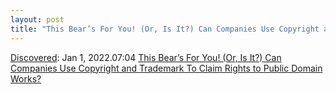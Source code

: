 ```yaml
---
layout: post
title: "This Bear’s For You! (Or, Is It?) Can Companies Use Copyright and Trademark To Claim Rights to Public Domain Works?"
---
```

[Discovered](http://rolandtanglao.com/2020/07/29/p1-blogthis-checkvist-list-links-to-blog/): Jan 1, 2022.07:04 [This Bear’s For You! (Or, Is It?) Can Companies Use Copyright and Trademark To Claim Rights to Public Domain Works?](https://web.law.duke.edu/cspd/publicdomainday/2022/bcvpd/)
